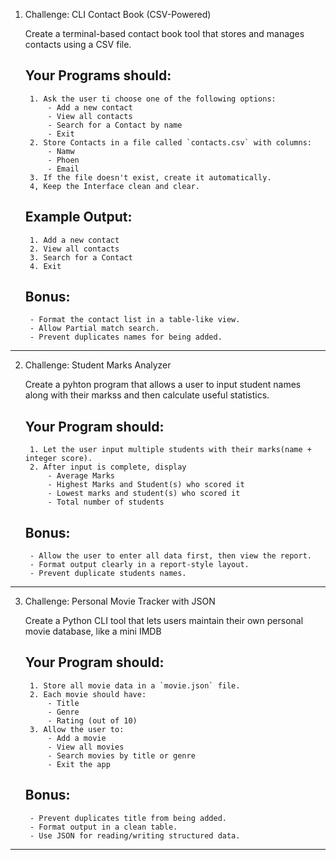 1. Challenge: CLI Contact Book (CSV-Powered)

    Create a terminal-based contact book tool that stores and manages contacts using a CSV file.

    ## Your Programs should:
        1. Ask the user ti choose one of the following options:
            - Add a new contact
            - View all contacts
            - Search for a Contact by name
            - Exit
        2. Store Contacts in a file called `contacts.csv` with columns:
            - Namw
            - Phoen
            - Email
        3. If the file doesn't exist, create it automatically.
        4, Keep the Interface clean and clear.

    ## Example Output:
        1. Add a new contact
        2. View all contacts
        3. Search for a Contact 
        4. Exit

    ## Bonus:
        - Format the contact list in a table-like view.
        - Allow Partial match search.
        - Prevent duplicates names for being added.

---------------------------------------------------------------------------------------------------
2. Challenge: Student Marks Analyzer

    Create a pyhton program that allows a user to input student names along with their markss and then calculate useful statistics.

    ## Your Program should:
        1. Let the user input multiple students with their marks(name + integer score).
        2. After input is complete, display
            - Average Marks
            - Highest Marks and Student(s) who scored it
            - Lowest marks and student(s) who scored it
            - Total number of students

    ## Bonus:
        - Allow the user to enter all data first, then view the report.
        - Format output clearly in a report-style layout.
        - Prevent duplicate students names.

---------------------------------------------------------------------------------------------------
3. Challenge: Personal Movie Tracker with JSON

    Create a Python CLI tool that lets users maintain their own personal movie database, like a mini IMDB

    ## Your Program should:
        1. Store all movie data in a `movie.json` file.
        2. Each movie should have:
            - Title
            - Genre
            - Rating (out of 10)
        3. Allow the user to:
            - Add a movie
            - View all movies
            - Search movies by title or genre
            - Exit the app
    
    ## Bonus:
        - Prevent duplicates title from being added.
        - Format output in a clean table.
        - Use JSON for reading/writing structured data.

---------------------------------------------------------------------------------------------------